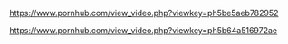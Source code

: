 https://www.pornhub.com/view_video.php?viewkey=ph5be5aeb782952

https://www.pornhub.com/view_video.php?viewkey=ph5b64a516972ae
